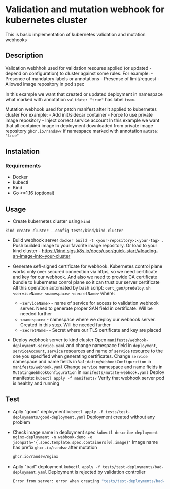 # Validation and mutation webhook for kubernetes cluster

This is basic implementation of kubernetes validation and mutation webhooks

## Description

Validation webhhok used for validation resoures applied (or updated - depend on configuration) to cluster against some rules.
For example:
    - Presence of mandatory labels or annotations
    - Presense of limit/request
    - Allowed image repository in pod spec

In this example we want that created or updated deployment in namespace what marked with annotation `validate: "true"` has label `team`.

Mutation webhook used for patch manifest after it applied to kubernetes cluster
For example:
    - Add init/sidecar container
    - Force to use private image repository
    - Inject correct service account
In this example we want that all container image in deployment downloaded from private image repository `ghcr.io/randsw/` if namespace marked with annotation `mutate: "true"`

## Instalation

### Requirements

- Docker
- kubectl
- Kind
- Go >=1.16 (optional)

## Usage

- Create kubernetes cluster using `kind`

`kind create cluster --config tests/kind/kind-cluster`

- Build webhook server
  `docker build -t <your-repository>:<your-tag> .`
  Push builded image to your favorite image repository. Or load to your kind cluster -  <https://kind.sigs.k8s.io/docs/user/quick-start/#loading-an-image-into-your-cluster>

- Generate sefl-signed certificate for webhook. Kubernetes control plane works only over secured connection via https, so we need  certificate and key for our webhook. And also we need to provide CA certificate bundle to kubernetes conrol plane so it can trust our server certificate
All this operation automated by bash script:
`cert_gen/predeloy.sh <serviceName> <namespace> <secretName>`
where:
  - `<serviceName>` - name of service for access to validation webhook server. Need to generate proper SAN field in certificate. Will be needed further
  - `<namespace>` - namespace where we deploy our webhook server. Created in this step. Will be needed further
  - `<secretName>` - Secret where our TLS certificate and key are placed

- Deploy webhook server to kind cluster
  Open `manifests/webhook-deployment-service.yaml` and change namespace field in `deployment`, `serviceAccount`, `service` resources and name of `service` resource to the one you specified when generating certificates.
  Change `service` namespace and name fields in `ValidatingWebhookConfiguration` in `manifests/webhook.yaml`
  Change `service` namespace and name fields in `MutatingWebhookConfiguration` in `manifests/mutate-webhook.yaml`
  Deploy manifests:
  `kubectl apply -f manifests/`
  Verify that webhook server pod is healthy and running

## Test

- Aplly "good" deployment
`kubectl apply -f tests/test-deployments/good-deployment.yaml`
Deployment created without any problem

- Check image name in deployment spec
`kubectl describe deployment nginx-deployment -n webhook-demo -o jsonpath='{.spec.template.spec.containers[0].image}'`
Image name has prefix `ghcr.io/randsw` after mutation
  
  ```sh
  ghcr.io/randsw/nginx
  ```

- Aplly "bad" deployment
`kubectl apply -f tests/test-deployments/bad-deployment.yaml`
Deployment is rejected by validation controller

  ```sh
  Error from server: error when creating "tests/test-deployments/bad-deployment.yaml": admission webhook "webhook-server.webhook.svc" denied the request: Denied because the Deployment is missing label team

  ```
